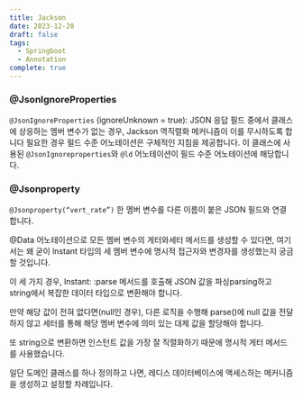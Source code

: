 ```yaml
---
title: Jackson
date: 2023-12-20
draft: false
tags:
  - Springboot
  - Annotation
complete: true
---
```

### @JsonIgnoreProperties
`@JsonIgnoreProperties` (ignoreUnknown = true): JSON 응답 필드 중에서 클래스에 상응하는 멤버 변수가 없는 경우, Jackson 역직렬화 메커니즘이 이를 무시하도록 합니다 필요한 경우 필드 수준 어노테이션은 구체적인 지침을 제공합니다. 이 클래스에 사용된 `@JsonIgnoreproperties`와 `@ld` 어노테이션이 필드 수준 어노테이션에 해당합니다.


### @Jsonproperty
`@Jsonproperty(“vert_rate”)` 한 멤버 변수를 다른 이름이 붙은 JSON 필드와 연결합니다.

@Data 어노테이션으로 모든 멤버 변수의 게터와세터 메서드를 생성할 수 있다면, 여기서는 왜 굳이 lnstant 타입의 세 멤버 변수에 명시적 접근자와 변경자를 생성했는지 궁금할 것입니다.

이 세 가지 경우, lnstant: :parse 메서드를 호출해 JSON 값을 파싱parsing하고 string에서 복잡한 데이터 타입으로 변환해야 합니다.

만약 해당 값이 전혀 없다면(null인 경우), 다른 로직을 수행해 parse()에 null 값을 전달하지 않고 세터를 통해 해당 멤버 변수에 의미 있는 대제 값을 할당해야 합니다.

또 string으로 변환하면 인스턴트 값을 가장 잘 직렬화하기 때문에 명시적 게터 메서드를 사용했습니다.

일단 도메인 클래스를 하나 정의하고 나면, 레디스 데이터베이스에 액세스하는 메커니즘을 생성하고 설정할 차례입니다.